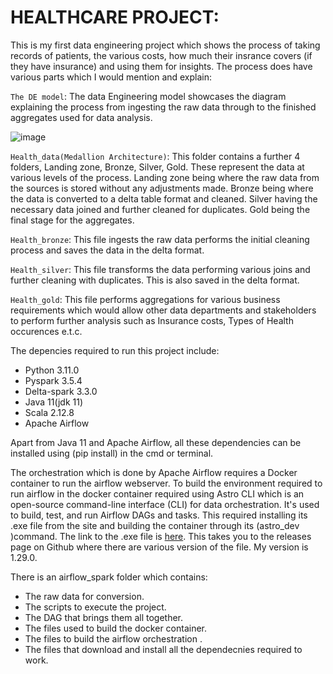 # HEALTHCARE PROJECT:

This is my first data engineering project which shows the process of taking records of patients, the various costs, how much their insrance covers (if they have insurance)  and using them for insights.
The process does have various parts which I would mention and explain:

`The DE model`: The data Engineering model showcases the diagram explaining the process from ingesting the raw data through to the finished aggregates used for data analysis.

![image](https://github.com/user-attachments/assets/286d326f-9b42-48a2-b0d5-3568191dec42)


`Health_data(Medallion Architecture)`: This folder contains a further 4 folders, Landing zone, Bronze, Silver, Gold. These represent the data at various levels of the process. Landing zone being where the raw data from the sources is stored without any adjustments made. Bronze being where the data is converted to a delta table format and cleaned. Silver having the necessary data joined and further cleaned for duplicates. Gold being the final stage for the aggregates.

`Health_bronze`: This file ingests the raw data performs the initial cleaning process and saves the data in the delta format.

`Health_silver`: This file transforms the data performing various joins and further cleaning with duplicates. This is also saved in the delta format.

`Health_gold`: This file performs aggregations for various business requirements which would allow other data departments and stakeholders to perform further analysis such as Insurance costs, Types of Health occurences e.t.c.

The depencies required to run this project include:
- Python 3.11.0
- Pyspark 3.5.4
- Delta-spark 3.3.0
- Java 11(jdk 11)
- Scala 2.12.8
- Apache Airflow

Apart from Java 11 and Apache Airflow, all these dependencies can be installed using (pip install) in the cmd or terminal.

The orchestration which is done by Apache Airflow requires a Docker container to run the airflow webserver.
To build the environment required to run airflow in the docker container required using Astro CLI which is an open-source command-line interface (CLI) for data orchestration. It's used to build, test, and run Airflow DAGs and tasks. This required installing its .exe file from the site and building the container through its (astro_dev )command.
The link to the .exe file is [here](https://github.com/astronomer/astro-cli/releases). This takes you to the releases page on Github where there are various version of the file. My version is 1.29.0.

There is an airflow_spark folder which contains:
- The raw data for conversion.
- The scripts to execute the project.
- The DAG that brings them all together.
- The files used to build the docker container.
- The files to build the airflow orchestration .
- The files that download and install all the dependecnies required to work.
